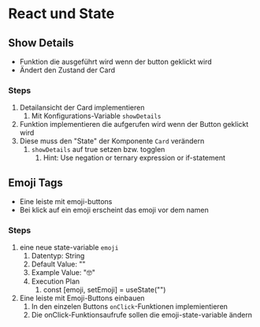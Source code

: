 # React und State

## Show Details

- Funktion die ausgeführt wird wenn der button geklickt wird
- Ändert den Zustand der Card

### Steps

1. Detailansicht der Card implementieren
   1. Mit Konfigurations-Variable `showDetails`
2. Funktion implementieren die aufgerufen wird wenn der Button geklickt wird
3. Diese muss den "State" der Komponente `Card` verändern
   1. `showDetails` auf true setzen bzw. togglen
      1. Hint: Use negation or ternary expression or if-statement

## Emoji Tags

- Eine leiste mit emoji-buttons
- Bei klick auf ein emoji erscheint das emoji vor dem namen

### Steps

1. eine neue state-variable `emoji`
   1. Datentyp: String
   2. Default Value: ""
   3. Example Value: "🤓"
   4. Execution Plan
      1. const [emoji, setEmoji] = useState("")
2. Eine leiste mit Emoji-Buttons einbauen
   1. In den einzelen Buttons `onClick`-Funktionen implemientieren
   2. Die onClick-Funktionsaufrufe sollen die emoji-state-variable ändern
